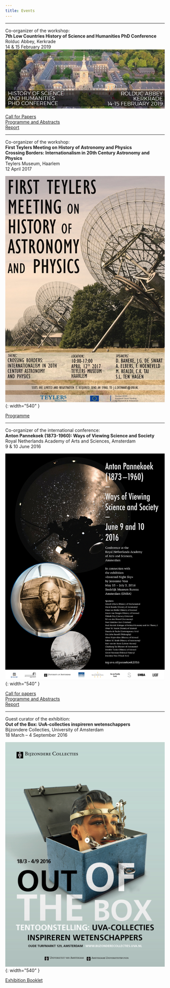```yaml
---
title: Events
---
```

----
Co-organizer of the workshop:  
**7th Low Countries History of Science and Humanities PhD Conference**  
Rolduc Abbey, Kerkrade  
14 & 15 February 2019
![Banner for the History of Science PhD Conference](images/Banner-Rolduc-2019.jpg)

[Call for Papers](files/CfP-rolduc2019.pdf)  
[Programme and Abstracts](files/Rolduc-19-Programme-booklet.pdf)  
[Report](https://www.shellsandpebbles.com/2019/04/23/history-of-science-and-humanities-phd-conference-2019-a-thematic-report/)

---

Co-organizer of the workshop:  
**First Teylers Meeting on History of Astronomy and Physics  
Crossing Borders: Internationalism in 20th Century Astronomy and Physics**  
Teylers Museum, Haarlem  
12 April 2017

![Poster for the Teylers Meeting](images/TeylersMeetingPoster2_1080.jpg){: width="540" }

[Programme](files/TeylersMeetingAnnouncement.pdf)

---

Co-organizer of the international conference:  
**Anton Pannekoek (1873-1960): Ways of Viewing Science and Society**  
Royal Netherlands Academy of Arts and Sciences, Amsterdam  
9 & 10 June 2016

![Poster Pannekoek2016](images/pannekoek2016.png){: width="540" }

[Call for papers](files/CfP-Pannekoek2016-final.pdf)  
[Programme and Abstracts](files/Programme-pannekoek2016.pdf)  
[Report](https://www.dwc.knaw.nl/verslag-congres-anton-pannekoek-1873-1960-ways-of-viewing-science-and-society-amsterdam-9-10-juni-2016/)

---

Guest curator of the exhibition:  
**Out of the Box: UvA-collecties inspireren wetenschappers**  
Bijzondere Collecties, University of Amsterdam  
18 March – 4 September 2016

![Out of the Box announcement poster](images/out-of-the-box.png){: width="540" }

[Exhibition Booklet](https://issuu.com/bijzonderecollectiesuva/docs/out_of_the_box)